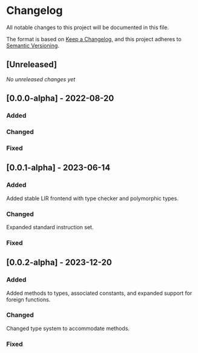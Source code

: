 # Changelog
All notable changes to this project will be documented in this file.

The format is based on [Keep a Changelog](https://keepachangelog.com/en/1.0.0/),
and this project adheres to [Semantic Versioning](https://semver.org/spec/v2.0.0.html).

## [Unreleased]

*No unreleased changes yet*

## [0.0.0-alpha] - 2022-08-20

### Added

### Changed

### Fixed

## [0.0.1-alpha] - 2023-06-14

### Added

Added stable LIR frontend with type checker and polymorphic types.

### Changed

Expanded standard instruction set.

### Fixed

## [0.0.2-alpha] - 2023-12-20

### Added

Added methods to types, associated constants, and expanded support for foreign functions.

### Changed

Changed type system to accommodate methods.

### Fixed
